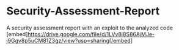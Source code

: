 # Security-Assessment-Report
A security assessment report with an exploit to the analyzed code
[embed]https://drive.google.com/file/d/1LVv8i8S86AjMJe-j9Ggv8p5uCM81Z3gz/view?usp=sharing[/embed]
